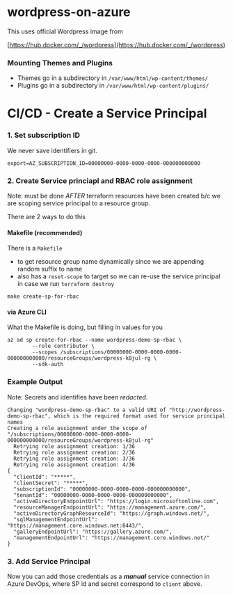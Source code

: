 # wordpress-on-azure

This uses official Wordpress image from

[https://hub.docker.com/_/wordpress](https://hub.docker.com/_/wordpress)


### Mounting Themes and Plugins

- Themes go in a subdirectory in `/var/www/html/wp-content/themes/`
- Plugins go in a subdirectory in `/var/www/html/wp-content/plugins/`


# CI/CD - Create a Service Principal

### 1. Set subscription ID 

We never save identifiers in git. 

```
export=AZ_SUBSCRIPTION_ID=00000000-0000-0000-0000-000000000000
```

### 2. Create Service princiapl and RBAC role assignment

Note: must be done _AFTER_ terraform resources have been created b/c we are scoping service principal to a resource group. 

There are 2 ways to do this

#### Makefile (recommended)

There is a `Makefile`

- to get resource group name dynamically since we are appending random suffix to name
- also has a `reset-scope` to target so we can re-use the service principal in case we run `terraform destroy`

```
make create-sp-for-rbac
```

#### via Azure CLI

What the Makefile is doing, but filling in values for you

```
az ad sp create-for-rbac --name wordpress-demo-sp-rbac \
		--role contributor \
		--scopes /subscriptions/00000000-0000-0000-0000-000000000000/resourceGroups/wordpress-k8jul-rg \
		--sdk-auth
```

### Example Output

Note: Secrets and identifies have been _redacted_.

```
Changing "wordpress-demo-sp-rbac" to a valid URI of "http://wordpress-demo-sp-rbac", which is the required format used for service principal names
Creating a role assignment under the scope of "/subscriptions/00000000-0000-0000-0000-000000000000/resourceGroups/wordpress-k8jul-rg"
  Retrying role assignment creation: 1/36
  Retrying role assignment creation: 2/36
  Retrying role assignment creation: 3/36
  Retrying role assignment creation: 4/36
{
  "clientId": "*****",
  "clientSecret": "*****",
  "subscriptionId": "00000000-0000-0000-0000-000000000000",
  "tenantId": "00000000-0000-0000-0000-000000000000",
  "activeDirectoryEndpointUrl": "https://login.microsoftonline.com",
  "resourceManagerEndpointUrl": "https://management.azure.com/",
  "activeDirectoryGraphResourceId": "https://graph.windows.net/",
  "sqlManagementEndpointUrl": "https://management.core.windows.net:8443/",
  "galleryEndpointUrl": "https://gallery.azure.com/",
  "managementEndpointUrl": "https://management.core.windows.net/"
}
```

### 3. Add Service Principal

Now you can add those credentials as a _**manual**_ service connection in Azure DevOps, where SP id and secret correspond to `client` above.